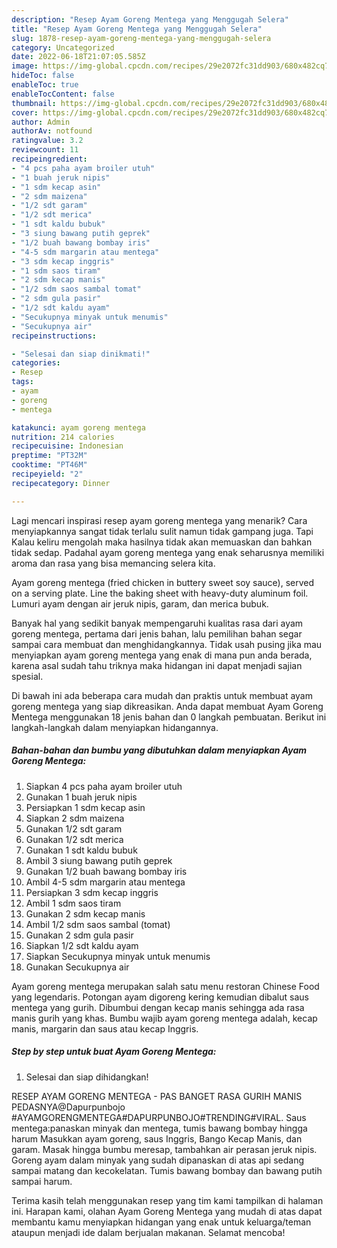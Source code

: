 ```yaml
---
description: "Resep Ayam Goreng Mentega yang Menggugah Selera"
title: "Resep Ayam Goreng Mentega yang Menggugah Selera"
slug: 1878-resep-ayam-goreng-mentega-yang-menggugah-selera
category: Uncategorized
date: 2022-06-18T21:07:05.585Z
image: https://img-global.cpcdn.com/recipes/29e2072fc31dd903/680x482cq70/ayam-goreng-mentega-foto-resep-utama.jpg
hideToc: false
enableToc: true
enableTocContent: false
thumbnail: https://img-global.cpcdn.com/recipes/29e2072fc31dd903/680x482cq70/ayam-goreng-mentega-foto-resep-utama.jpg
cover: https://img-global.cpcdn.com/recipes/29e2072fc31dd903/680x482cq70/ayam-goreng-mentega-foto-resep-utama.jpg
author: Admin
authorAv: notfound
ratingvalue: 3.2
reviewcount: 11
recipeingredient:
- "4 pcs paha ayam broiler utuh"
- "1 buah jeruk nipis"
- "1 sdm kecap asin"
- "2 sdm maizena"
- "1/2 sdt garam"
- "1/2 sdt merica"
- "1 sdt kaldu bubuk"
- "3 siung bawang putih geprek"
- "1/2 buah bawang bombay iris"
- "4-5 sdm margarin atau mentega"
- "3 sdm kecap inggris"
- "1 sdm saos tiram"
- "2 sdm kecap manis"
- "1/2 sdm saos sambal tomat"
- "2 sdm gula pasir"
- "1/2 sdt kaldu ayam"
- "Secukupnya minyak untuk menumis"
- "Secukupnya air"
recipeinstructions:

- "Selesai dan siap dinikmati!"
categories:
- Resep
tags:
- ayam
- goreng
- mentega

katakunci: ayam goreng mentega 
nutrition: 214 calories
recipecuisine: Indonesian
preptime: "PT32M"
cooktime: "PT46M"
recipeyield: "2"
recipecategory: Dinner

---
```



Lagi mencari inspirasi resep ayam goreng mentega yang menarik? Cara menyiapkannya sangat tidak terlalu sulit namun tidak gampang juga. Tapi Kalau keliru mengolah maka hasilnya tidak akan memuaskan dan bahkan tidak sedap. Padahal ayam goreng mentega yang enak seharusnya memiliki aroma dan rasa yang bisa memancing selera kita.


Ayam goreng mentega (fried chicken in buttery sweet soy sauce), served on a serving plate. Line the baking sheet with heavy-duty aluminum foil. Lumuri ayam dengan air jeruk nipis, garam, dan merica bubuk.

Banyak hal yang sedikit banyak mempengaruhi kualitas rasa dari ayam goreng mentega, pertama dari jenis bahan, lalu pemilihan bahan segar sampai cara membuat dan menghidangkannya. Tidak usah pusing jika mau menyiapkan ayam goreng mentega yang enak di mana pun anda berada, karena asal sudah tahu triknya maka hidangan ini dapat menjadi sajian spesial.


Di bawah ini ada beberapa cara mudah dan praktis untuk membuat ayam goreng mentega yang siap dikreasikan. Anda dapat membuat Ayam Goreng Mentega menggunakan 18 jenis bahan dan 0 langkah pembuatan. Berikut ini langkah-langkah dalam menyiapkan hidangannya.

<!--inarticleads1-->

##### Bahan-bahan dan bumbu yang dibutuhkan dalam menyiapkan Ayam Goreng Mentega:

1. Siapkan 4 pcs paha ayam broiler utuh
1. Gunakan 1 buah jeruk nipis
1. Persiapkan 1 sdm kecap asin
1. Siapkan 2 sdm maizena
1. Gunakan 1/2 sdt garam
1. Gunakan 1/2 sdt merica
1. Gunakan 1 sdt kaldu bubuk
1. Ambil 3 siung bawang putih geprek
1. Gunakan 1/2 buah bawang bombay iris
1. Ambil 4-5 sdm margarin atau mentega
1. Persiapkan 3 sdm kecap inggris
1. Ambil 1 sdm saos tiram
1. Gunakan 2 sdm kecap manis
1. Ambil 1/2 sdm saos sambal (tomat)
1. Gunakan 2 sdm gula pasir
1. Siapkan 1/2 sdt kaldu ayam
1. Siapkan Secukupnya minyak untuk menumis
1. Gunakan Secukupnya air


Ayam goreng mentega merupakan salah satu menu restoran Chinese Food yang legendaris. Potongan ayam digoreng kering kemudian dibalut saus mentega yang gurih. Dibumbui dengan kecap manis sehingga ada rasa manis gurih yang khas. Bumbu wajib ayam goreng mentega adalah, kecap manis, margarin dan saus atau kecap Inggris. 

<!--inarticleads2-->

##### Step by step untuk buat Ayam Goreng Mentega:


1. Selesai dan siap dihidangkan!

RESEP AYAM GORENG MENTEGA - PAS BANGET RASA GURIH MANIS PEDASNYA@Dapurpunbojo #AYAMGORENGMENTEGA#DAPURPUNBOJO#TRENDING#VIRAL. Saus mentega:panaskan minyak dan mentega, tumis bawang bombay hingga harum Masukkan ayam goreng, saus Inggris, Bango Kecap Manis, dan garam. Masak hingga bumbu meresap, tambahkan air perasan jeruk nipis. Goreng ayam dalam minyak yang sudah dipanaskan di atas api sedang sampai matang dan kecokelatan. Tumis bawang bombay dan bawang putih sampai harum. 

Terima kasih telah menggunakan resep yang tim kami tampilkan di halaman ini. Harapan kami, olahan Ayam Goreng Mentega yang mudah di atas dapat membantu kamu menyiapkan hidangan yang enak untuk keluarga/teman ataupun menjadi ide dalam berjualan makanan. Selamat mencoba!
